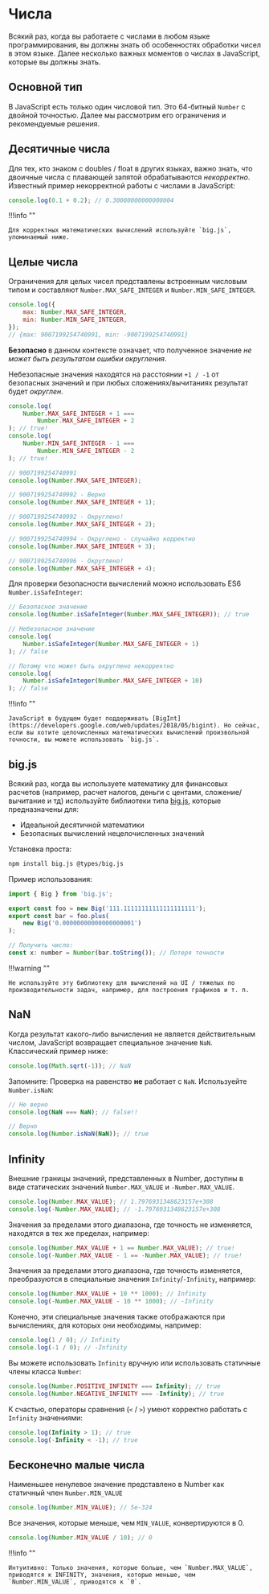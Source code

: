 # Числа

Всякий раз, когда вы работаете с числами в любом языке программирования, вы должны знать об особенностях обработки чисел в этом языке. Далее несколько важных моментов о числах в JavaScript, которые вы должны знать.

## Основной тип

В JavaScript есть только один числовой тип. Это 64-битный `Number` с двойной точностью. Далее мы рассмотрим его ограничения и рекомендуемые решения.

## Десятичные числа

Для тех, кто знаком с doubles / float в других языках, важно знать, что двоичные числа с плавающей запятой обрабатываются _некорректно_. Известный пример некорректной работы с числами в JavaScript:

```js
console.log(0.1 + 0.2); // 0.30000000000000004
```

!!!info ""

    Для корректных математических вычислений используйте `big.js`, упоминаемый ниже.

## Целые числа

Ограничения для целых чисел представлены встроенным числовым типом и составляют `Number.MAX_SAFE_INTEGER` и `Number.MIN_SAFE_INTEGER`.

```js
console.log({
    max: Number.MAX_SAFE_INTEGER,
    min: Number.MIN_SAFE_INTEGER,
});
// {max: 9007199254740991, min: -9007199254740991}
```

**Безопасно** в данном контексте означает, что полученное значение _не может быть результатом ошибки округления_.

Небезопасные значения находятся на расстоянии `+1 / -1` от безопасных значений и при любых сложениях/вычитаниях результат будет _округлен_.

```js
console.log(
    Number.MAX_SAFE_INTEGER + 1 ===
        Number.MAX_SAFE_INTEGER + 2
); // true!
console.log(
    Number.MIN_SAFE_INTEGER - 1 ===
        Number.MIN_SAFE_INTEGER - 2
); // true!

// 9007199254740991
console.log(Number.MAX_SAFE_INTEGER);

// 9007199254740992 - Верно
console.log(Number.MAX_SAFE_INTEGER + 1);

// 9007199254740992 - Округлено!
console.log(Number.MAX_SAFE_INTEGER + 2);

// 9007199254740994 - Округлено - случайно корректно
console.log(Number.MAX_SAFE_INTEGER + 3);

// 9007199254740996 - Округлено!
console.log(Number.MAX_SAFE_INTEGER + 4);
```

Для проверки безопасности вычислений можно использовать ES6 `Number.isSafeInteger`:

```js
// Безопасное значение
console.log(Number.isSafeInteger(Number.MAX_SAFE_INTEGER)); // true

// Небезопасное значение
console.log(
    Number.isSafeInteger(Number.MAX_SAFE_INTEGER + 1)
); // false

// Потому что может быть округлено некорректно
console.log(
    Number.isSafeInteger(Number.MAX_SAFE_INTEGER + 10)
); // false
```

!!!info ""

    JavaScript в будущем будет поддерживать [BigInt](https://developers.google.com/web/updates/2018/05/bigint). Но сейчас, если вы хотите целочисленных математических вычислений произвольной точности, вы можете использовать `big.js`.

## big.js

Всякий раз, когда вы используете математику для финансовых расчетов (например, расчет налогов, деньги с центами, сложение/вычитание и тд) используйте библиотеки типа [big.js](https://github.com/MikeMcl/big.js/), которые предназначены для:

-   Идеальной десятичной математики
-   Безопасных вычислений нецелочисленных значений

Установка проста:

```bash
npm install big.js @types/big.js
```

Пример использования:

```js
import { Big } from 'big.js';

export const foo = new Big('111.11111111111111111111');
export const bar = foo.plus(
    new Big('0.00000000000000000001')
);

// Получить число:
const x: number = Number(bar.toString()); // Потеря точности
```

!!!warning ""

    Не используйте эту библиотеку для вычислений на UI / тяжелых по производительности задач, например, для построения графиков и т. п.

## NaN

Когда результат какого-либо вычисления не является действительным числом, JavaScript возвращает специальное значение `NaN`. Классический пример ниже:

```js
console.log(Math.sqrt(-1)); // NaN
```

Запомните: Проверка на равенство **не** работает с `NaN`. Используейте `Number.isNaN`:

```js
// Не верно
console.log(NaN === NaN); // false!!

// Верно
console.log(Number.isNaN(NaN)); // true
```

## Infinity

Внешние границы значений, представленных в Number, доступны в виде статических значений `Number.MAX_VALUE` и `-Number.MAX_VALUE`.

```js
console.log(Number.MAX_VALUE); // 1.7976931348623157e+308
console.log(-Number.MAX_VALUE); // -1.7976931348623157e+308
```

Значения за пределами этого диапазона, где точность не изменяется, находятся в тех же пределах, например:

```js
console.log(Number.MAX_VALUE + 1 == Number.MAX_VALUE); // true!
console.log(-Number.MAX_VALUE - 1 == -Number.MAX_VALUE); // true!
```

Значения за пределами этого диапазона, где точность изменяется, преобразуются в специальные значения `Infinity`/`-Infinity`, например:

```js
console.log(Number.MAX_VALUE + 10 ** 1000); // Infinity
console.log(-Number.MAX_VALUE - 10 ** 1000); // -Infinity
```

Конечно, эти специальные значения также отображаются при вычислениях, для которых они необходимы, например:

```js
console.log(1 / 0); // Infinity
console.log(-1 / 0); // -Infinity
```

Вы можете использовать `Infinity` вручную или использовать статичные члены класса `Number`:

```js
console.log(Number.POSITIVE_INFINITY === Infinity); // true
console.log(Number.NEGATIVE_INFINITY === -Infinity); // true
```

К счастью, операторы сравнения (`<` / `>`) умеют корректно работать с `Infinity` значениями:

```js
console.log(Infinity > 1); // true
console.log(-Infinity < -1); // true
```

## Бесконечно малые числа

Наименьшее ненулевое значение представлено в Number как статичный член `Number.MIN_VALUE`

```js
console.log(Number.MIN_VALUE); // 5e-324
```

Все значения, которые меньше, чем `MIN_VALUE`, конвертируются в 0.

```js
console.log(Number.MIN_VALUE / 10); // 0
```

!!!info ""

    Интуитивно: Только значения, которые больше, чем `Number.MAX_VALUE`, приводятся к INFINITY, значения, которые меньше, чем `Number.MIN_VALUE`, приводятся к `0`.
